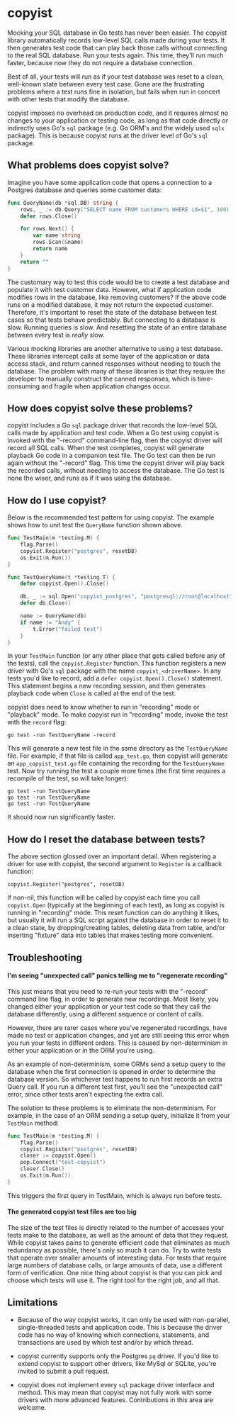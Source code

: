 # copyist
Mocking your SQL database in Go tests has never been easier. The copyist library
automatically records low-level SQL calls made during your tests. It then
generates test code that can play back those calls without connecting to the
real SQL database. Run your tests again. This time, they'll run much faster,
because now they do not require a database connection.

Best of all, your tests will run as if your test database was reset to a clean,
well-known state between every test case. Gone are the frustrating problems
where a test runs fine in isolation, but fails when run in concert with other
tests that modify the database.

copyist imposes no overhead on production code, and it requires almost no
changes to your application or testing code, as long as that code directly or
indirectly uses Go's `sql` package (e.g. Go ORM's and the widely used `sqlx`
package). This is because copyist runs at the driver level of Go's `sql`
package.

## What problems does copyist solve?
Imagine you have some application code that opens a connection to a Postgres
database and queries some customer data:
```go
func QueryName(db *sql.DB) string {
	rows, _ := db.Query("SELECT name FROM customers WHERE id=$1", 100)
	defer rows.Close()

	for rows.Next() {
		var name string
		rows.Scan(&name)
		return name
	}
	return ""
}
```
The customary way to test this code would be to create a test database and
populate it with test customer data. However, what if application code modifies
rows in the database, like removing customers? If the above code runs on a
modified database, it may not return the expected customer. Therefore, it's
important to reset the state of the database between test cases so that tests
behave predictably. But connecting to a database is slow. Running queries is
slow. And resetting the state of an entire database between every test is
*really* slow.

Various mocking libraries are another alternative to using a test database.
These libraries intercept calls at some layer of the application or data access
stack, and return canned responses without needing to touch the database. The
problem with many of these libraries is that they require the developer to
manually construct the canned responses, which is time-consuming and fragile
when application changes occur.

## How does copyist solve these problems?
copyist includes a Go `sql` package driver that records the low-level SQL calls
made by application and test code. When a Go test using copyist is invoked with
the "-record" command-line flag, then the copyist driver will record all SQL
calls. When the test completes, copyist will generate playback Go code in a
companion test file. The Go test can then be run again without the "-record"
flag. This time the copyist driver will play back the recorded calls, without
needing to access the database. The Go test is none the wiser, and runs as if it
was using the database.

## How do I use copyist?
Below is the recommended test pattern for using copyist. The example shows how
to unit test the `QueryName` function shown above. 
```go
func TestMain(m *testing.M) {
	flag.Parse()
	copyist.Register("postgres", resetDB)
	os.Exit(m.Run())
}

func TestQueryName(t *testing.T) {
	defer copyist.Open().Close()

	db, _ := sql.Open("copyist_postgres", "postgresql://root@localhost")
	defer db.Close()

	name := QueryName(db)
	if name != "Andy" {
		t.Error("failed test")
	}
}
```
In your `TestMain` function (or any other place that gets called before any of
the tests), call the `copyist.Register` function. This function registers a new
driver with Go's `sql` package with the name `copyist_<driverName>`. In any
tests you'd like to record, add a `defer copyist.Open().Close()` statement.
This statement begins a new recording session, and then generates playback code
when `Close` is called at the end of the test.

copyist does need to know whether to run in "recording" mode or "playback" mode.
To make copyist run in "recording" mode, invoke the test with the `record` flag:
```
go test -run TestQueryName -record
``` 
This will generate a new test file in the same directory as the `TestQueryName`
file. For example, if that file is called `app_test.go`, then copyist will
generate an `app_copyist_test.go` file containing the recording for the
`TestQueryName` test. Now try running the test a couple more times (the first
time requires a recompile of the test, so will take longer):
```
go test -run TestQueryName
go test -run TestQueryName
go test -run TestQueryName
```
It should now run significantly faster. 

## How do I reset the database between tests?
The above section glossed over an important detail. When registering a driver
for use with copyist, the second argument to `Register` is a callback function:
```
copyist.Register("postgres", resetDB)
``` 
If non-nil, this function will be called by copyist each time you call
`copyist.Open` (typically at the beginning of each test), as long as copyist is
running in "recording" mode. This reset function can do anything it likes, but
usually it will run a SQL script against the database in order to reset it to a
clean state, by dropping/creating tables, deleting data from table, and/or
inserting "fixture" data into tables that makes testing more convenient.

## Troubleshooting
#### I'm seeing "unexpected call" panics telling me to "regenerate recording"
This just means that you need to re-run your tests with the "-record" command
line flag, in order to generate new recordings. Most likely, you changed either
your application or your test code so that they call the database differently,
using a different sequence or content of calls.

However, there are rarer cases where you've regenerated recordings, have made no
test or application changes, and yet are still seeing this error when you run
your tests in different orders. This is caused by non-determinism in either your
application or in the ORM you're using.

As an example of non-determinism, some ORMs send a setup query to the database
when the first connection is opened in order to determine the database version.
So whichever test happens to run first records an extra Query call. If you run
a different test first, you'll see the "unexpected call" error, since other
tests aren't expecting the extra call.

The solution to these problems is to eliminate the non-determinism. For example,
in the case of an ORM sending a setup query, initialize it from your `TestMain`
method:
```go
func TestMain(m *testing.M) {
	flag.Parse()
	copyist.Register("postgres", resetDB)
	closer := copyist.Open()
	pop.Connect("test-copyist")
	closer.Close()
	os.Exit(m.Run())
}
```
This triggers the first query in TestMain, which is always run before tests.

#### The generated copyist test files are too big
The size of the test files is directly related to the number of accesses your
tests make to the database, as well as the amount of data that they request.
While copyist takes pains to generate efficient code that eliminates as much
redundancy as possible, there's only so much it can do. Try to write tests that
operate over smaller amounts of interesting data. For tests that require large
numbers of database calls, or large amounts of data, use a different form of
verification. One nice thing about copyist is that you can pick and choose
which tests will use it. The right tool for the right job, and all that.

## Limitations
* Because of the way copyist works, it can only be used with non-parallel,
single-threaded tests and application code. This is because the driver code has
no way of knowing which connections, statements, and transactions are used by
which test and/or by which thread.

* copyist currently supports only the Postgres `pq` driver. If you'd like to
extend copyist to support other drivers, like MySql or SQLite, you're invited to
submit a pull request.

* copyist does not implement every `sql` package driver interface and method. This
may mean that copyist may not fully work with some drivers with more advanced
features. Contributions in this area are welcome.
